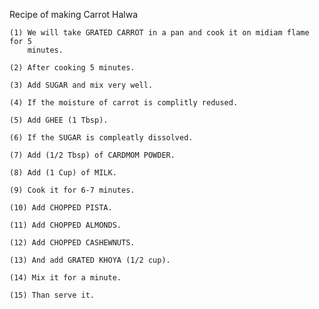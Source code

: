 
  Recipe of making Carrot Halwa

    (1) We will take GRATED CARROT in a pan and cook it on midiam flame for 5 
        minutes.

    (2) After cooking 5 minutes.

    (3) Add SUGAR and mix very well.

    (4) If the moisture of carrot is complitly redused.

    (5) Add GHEE (1 Tbsp).

    (6) If the SUGAR is compleatly dissolved.

    (7) Add (1/2 Tbsp) of CARDMOM POWDER.

    (8) Add (1 Cup) of MILK.

    (9) Cook it for 6-7 minutes.

    (10) Add CHOPPED PISTA.

    (11) Add CHOPPED ALMONDS.

    (12) Add CHOPPED CASHEWNUTS.

    (13) And add GRATED KHOYA (1/2 cup).

    (14) Mix it for a minute.

    (15) Than serve it.